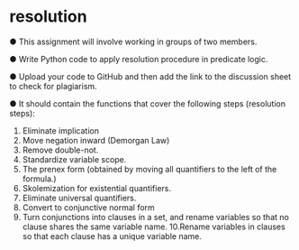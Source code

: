 # resolution


● This assignment will involve working in groups of two members.

● Write Python code to apply resolution procedure in predicate logic.

● Upload your code to GitHub and then add the link to the discussion sheet to check for plagiarism.

● It should contain the functions that cover the following steps (resolution steps):

1. Eliminate implication
2. Move negation inward (Demorgan Law)
3. Remove double-not.
4. Standardize variable scope.
5. The prenex form (obtained by moving all quantifiers to the left of the
formula.)
6. Skolemization for existential quantifiers.
7. Eliminate universal quantifiers.
8. Convert to conjunctive normal form
9. Turn conjunctions into clauses in a set, and rename variables so that no
clause shares the same variable name.
10.Rename variables in clauses so that each clause has a unique variable
name.
